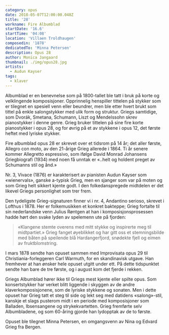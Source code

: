 ```yaml
---
category: opus
date: 2018-05-07T12:00:00.048Z
title: '28'
workname: Fire Albumblad
startDate: '16.6'
startTime: '04:08'
location: 'Villaen Troldhaugen'
composedin: '1878'
dedicatedTo: 'Minna Petersen'
description: Opus 28
author: Monica Jangaard
thumbnail: ./img/opus28.jpg
artists:
  - Audun Kayser
tags:
  - klaver
---
```

Albumblad er en benevnelse som på 1800-tallet ble tatt i bruk på korte og velklingende komposisjoner. Opprinnelig henspiller tittelen på stykker som er tilegnet en spesiell venn eller beundrer, men ble etter hvert brukt som tittel på enkle salongstykker med ulik form og struktur. Griegs samtidige, som Dvorák, Smetana, Schumann, Liszt og Mendelssohn skrev pianostykker i denne genre. Grieg bruker tittelen på sine fire korte pianostykker i opus 28, og for øvrig på et av stykkene i opus 12, det første heftet med lyriske stykker.  

Fire albumblad opus 28 er skrevet over et tidsrom på 14 år; det aller første, Allegro con moto, av den 21-årige Grieg allerede i 1864. Ti år senere kommer Allegretto espressivo, som ifølge David Monrad Johansens Griegbiografi (1934) med noen få unntak er «..helt og holdent preget av Schumanns stil og ånd.»

Nr. 3, Vivace (1876) er karakterisert av pianisten Audun Kayser som «wienervals», ganske a-typisk Grieg, men en sjanger som var på moten og som Grieg helt sikkert kjente godt. I den folkedanspregede midtdelen er det likevel Griegs personlighet som trer frem.  

Den tydeligste Grieg-signaturen finner vi i nr. 4, Andantino serioso, skrevet i Lofthus i 1878. Her er folkemusikken et konkret bakteppe; Grieg fortalte til sin nederlandske venn Julius Røntgen at han i komposisjonsprosessen hadde hørt den svake lyden av spelemenn ute på fjorden:

> «Klangene stemte overens med mitt stykke og inspirerte meg til midtpartiet.» Grieg fanget øyeblikket og har gitt oss et stemningsbilde med båten på speilende blå Hardangerfjord, snødekte fjell og eimen av fruktblomstring.

I mars 1878 sendte han opuset sammen med Improvisata opus 29 til Christiania-forleggeren Carl Warmuth, for en skandinavisk utgave. Han fremhever at han ønsker hele opuset utgitt under ett. På dette tidspunktet sendte han bare de tre første, og i august kom det fjerde i rekken.

Griegs Albumblad hører ikke til Griegs mest kjente eller spilte opus. Som konsertstykker har verket blitt liggende i skyggen av de andre klaverkomposisjonene, som de lyriske stykkene og sonaten. Men i dette opuset har Grieg tatt et steg til side og lekt seg med datidens «salong»-stil, kanskje et slags pusterom midt i en periode med komposisjoner som Balladen, Ibsensangene og strykekvartetten. Grieg fremførte selv Albumbladene, og som 60-åring gjorde han lydopptak av de to første.

Opuset ble tilegnet Minna Petersen, en omgangsvenn av Nina og Edvard Grieg fra Bergen.
